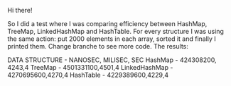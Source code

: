 Hi there!

So I did a test where I was comparing efficiency between HashMap, TreeMap, LinkedHashMap and HashTable. For every structure I was using the same action: put 2000 elements in each array, sorted it and finally I printed them. Change branche to see more code. The results:

DATA STRUCTURE - NANOSEC, MILISEC, SEC
HashMap - 424308200, 4243,4
TreeMap - 4501331100,4501,4
LinkedHashMap - 4270695600,4270,4
HashTable - 4229389600,4229,4
